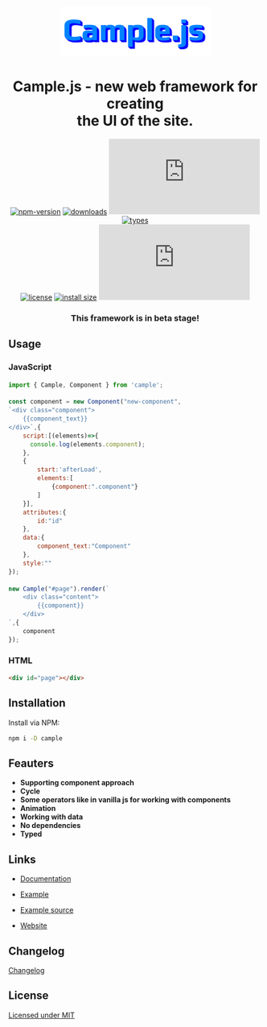 <p align="center">
    <a href="https://www.npmjs.com/package/cample">
        <img src="https://github.com/Camplejs/media/blob/main/logo.png" alt="cample" >
    </a>
</p>
<h1 align="center">Cample.js - new web framework for creating <br> the UI of the site.</h1>
<div align="center">

[![npm-version](https://img.shields.io/npm/v/cample?logo=npm)](https://www.npmjs.com/package/cample)
[![downloads](https://img.shields.io/npm/dt/cample)](https://www.npmjs.com/package/cample)
[![stars](https://img.shields.io/github/stars/Camplejs/Cample.js?logo=github)](https://github.com/Camplejs/Cample.js)
[![types](https://img.shields.io/npm/types/cample?logo=typescript)](https://github.com/Camplejs/Cample.js)<br>
[![license](https://img.shields.io/npm/l/cample)](https://github.com/Camplejs/Cample.js/blob/main/LICENSE)
[![install size](https://packagephobia.com/badge?p=cample)](https://packagephobia.com/result?p=cample)
[![repo-size](https://img.shields.io/github/repo-size/Camplejs/Cample.js?logo=github)](https://github.com/Camplejs/Cample.js)

</div>
<h3 align="center">
    This framework is in beta stage!
</h3>



## Usage
### JavaScript
```javascript
import { Cample, Component } from 'cample';

const component = new Component("new-component", 
`<div class="component">
    {{component_text}}
</div>`,{
    script:[(elements)=>{
      console.log(elements.component);
    },
    {
        start:'afterLoad',
        elements:[
            {component:".component"}
        ]
    }],
    attributes:{
        id:"id"
    },
    data:{
        component_text:"Component"
    },
    style:""
});

new Cample("#page").render(`
    <div class="content">
        {{component}}
    </div>
`,{
    component
});
```
### HTML
```html
<div id="page"></div>
```

## Installation

Install via NPM:
```bash
npm i -D cample 
```

## Feauters

- **Supporting component approach**
- **Cycle**
- **Some operators like in vanilla js for working with components**
- **Animation**
- **Working with data**
- **No dependencies**
- **Typed**

## Links

- [Documentation](https://camplejs.github.io/documentation.html)

- [Example](https://camplejs.github.io/example.html)

- [Example source](https://github.com/Camplejs/example/blob/main/example.js)

- [Website](https://camplejs.github.io)

## Changelog

[Changelog](https://github.com/Camplejs/Cample.js/releases)

## License
[Licensed under MIT](https://github.com/Camplejs/Cample.js/blob/main/LICENSE)
